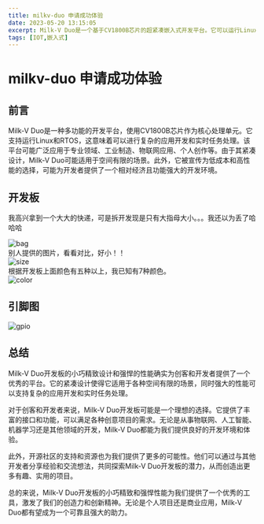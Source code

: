 ```yaml
---
title: milkv-duo 申请成功体验
date: 2023-05-20 13:15:05
excerpt: Milk-V Duo是一个基于CV1800B芯片的超紧凑嵌入式开发平台。它可以运行Linux和RTOS，为专业人士、工业ODM厂商、AIoT爱好者、DIY爱好者和创作者提供了一个可靠、低成本和高性能的平台。
tags: [IOT,嵌入式]
---
```

# milkv-duo 申请成功体验

## 前言

Milk-V Duo是一种多功能的开发平台，使用CV1800B芯片作为核心处理单元。它支持运行Linux和RTOS，这意味着可以进行复杂的应用开发和实时任务处理。该平台可能广泛应用于专业领域、工业制造、物联网应用、个人创作等。由于其紧凑设计，Milk-V Duo可能适用于空间有限的场景。此外，它被宣传为低成本和高性能的选择，可能为开发者提供了一个相对经济且功能强大的开发环境。

## 开发板

我高兴拿到一个大大的快递，可是拆开发现是只有大指母大小。。。我还以为丢了哈哈哈

![bag](../doc/img/bag.jpg)  
别人提供的图片，看看对比，好小！！  
![size](../doc/img/milkv-duo-size.jpg)   
根据开发板上面颜色有五种以上，我已知有7种颜色。  
![color](../doc/img/milkv-colors.jpg)

## 引脚图

![gpio](../doc/gpio.png)

## 总结

Milk-V Duo开发板的小巧精致设计和强悍的性能确实为创客和开发者提供了一个优秀的平台。它的紧凑设计使得它适用于各种空间有限的场景，同时强大的性能可以支持复杂的应用开发和实时任务处理。

对于创客和开发者来说，Milk-V Duo开发板可能是一个理想的选择。它提供了丰富的接口和功能，可以满足各种创意项目的需求。无论是从事物联网、人工智能、机器学习还是其他领域的开发，Milk-V Duo都能为我们提供良好的开发环境和体验。

此外，开源社区的支持和资源也为我们提供了更多的可能性。他们可以通过与其他开发者分享经验和交流想法，共同探索Milk-V Duo开发板的潜力，从而创造出更多有趣、实用的项目。

总的来说，Milk-V Duo开发板的小巧精致和强悍性能为我们提供了一个优秀的工具，激发了我们的创造力和创新精神。无论是个人项目还是商业应用，Milk-V Duo都有望成为一个可靠且强大的助力。
